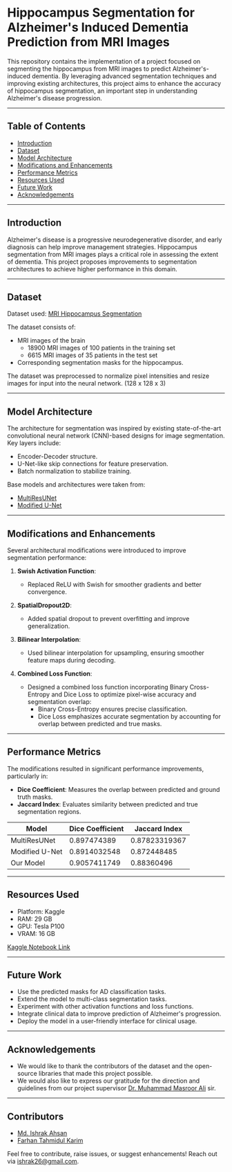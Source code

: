 # Hippocampus Segmentation for Alzheimer's Induced Dementia Prediction from MRI Images

This repository contains the implementation of a project focused on segmenting the hippocampus from MRI images to predict Alzheimer's-induced dementia. By leveraging advanced segmentation techniques and improving existing architectures, this project aims to enhance the accuracy of hippocampus segmentation, an important step in understanding Alzheimer's disease progression.

---

## Table of Contents
- [Introduction](#introduction)
- [Dataset](#dataset)
- [Model Architecture](#model-architecture)
- [Modifications and Enhancements](#modifications-and-enhancements)
- [Performance Metrics](#performance-metrics)
- [Resources Used](#resources-used)
- [Future Work](#future-work)
- [Acknowledgements](#acknowledgements)

---

## Introduction

Alzheimer's disease is a progressive neurodegenerative disorder, and early diagnosis can help improve management strategies. Hippocampus segmentation from MRI images plays a critical role in assessing the extent of dementia. This project proposes improvements to segmentation architectures to achieve higher performance in this domain.

---

## Dataset
Dataset used: [MRI Hippocampus Segmentation](https://www.kaggle.com/datasets/sabermalek/mrihs)

The dataset consists of:
- MRI images of the brain
  - 18900 MRI images of 100 patients in the training set
  - 6615 MRI images of 35 patients in the test set 
- Corresponding segmentation masks for the hippocampus.

The dataset was preprocessed to normalize pixel intensities and resize images for input into the neural network. (128 x 128 x 3)

---

## Model Architecture

The architecture for segmentation was inspired by existing state-of-the-art convolutional neural network (CNN)-based designs for image segmentation. Key layers include:
- Encoder-Decoder structure.
- U-Net-like skip connections for feature preservation.
- Batch normalization to stabilize training.

Base models and architectures were taken from:
- [MultiResUNet](https://doi.org/10.1016/j.neunet.2019.08.025)
- [Modified U-Net](https://pubmed.ncbi.nlm.nih.gov/35304675/)

---

## Modifications and Enhancements

Several architectural modifications were introduced to improve segmentation performance:

1. **Swish Activation Function**:
   - Replaced ReLU with Swish for smoother gradients and better convergence.

2. **SpatialDropout2D**:
   - Added spatial dropout to prevent overfitting and improve generalization.

3. **Bilinear Interpolation**:
   - Used bilinear interpolation for upsampling, ensuring smoother feature maps during decoding.

4. **Combined Loss Function**:
   - Designed a combined loss function incorporating Binary Cross-Entropy and Dice Loss to optimize pixel-wise accuracy and segmentation overlap:
     - Binary Cross-Entropy ensures precise classification.
     - Dice Loss emphasizes accurate segmentation by accounting for overlap between predicted and true masks.

---

## Performance Metrics

The modifications resulted in significant performance improvements, particularly in:

- **Dice Coefficient**: Measures the overlap between predicted and ground truth masks.
- **Jaccard Index**: Evaluates similarity between predicted and true segmentation regions.

|**Model**      |**Dice Coefficient**|**Jaccard Index**|
|---------------|--------------------|-----------------|
|MultiResUNet   |0.897474389         |0.87823319367    |
|Modified U-Net |0.8914032548        |0.872448485      |
|Our Model      |0.9057411749        |0.88360496       |

---

## Resources Used

- Platform: Kaggle
- RAM: 29 GB
- GPU: Tesla P100
- VRAM: 16 GB

[Kaggle Notebook Link](https://www.kaggle.com/code/ishrak26/cse472-ml-sessional-project) 

---

<!--
## Installation

1. Clone the repository:
   ```bash
   git clone https://github.com/ishrak26/CSE-472-Machine-Learning-Sessional-Project.git
   cd CSE-472-Machine-Learning-Sessional-Project
   ```

2. Install dependencies:
   ```bash
   pip install -r requirements.txt
   ```

3. Ensure the dataset is placed in the `data/` directory, with MRI images and segmentation masks organized appropriately.

---

## Usage

1. Train the model:
   ```bash
   python train.py
   ```

2. Evaluate the model:
   ```bash
   python evaluate.py
   ```

3. Visualize predictions:
   ```bash
   python visualize.py
   ```

---

## Results

Here are sample outputs from the modified model:

- Input MRI Image:
  ![Input MRI Image](path/to/input_image.png)

- Ground Truth Mask:
  ![Ground Truth Mask](path/to/ground_truth_mask.png)

- Predicted Mask:
  ![Predicted Mask](path/to/predicted_mask.png)

---
-->
## Future Work

- Use the predicted masks for AD classification tasks.
- Extend the model to multi-class segmentation tasks.
- Experiment with other activation functions and loss functions.
- Integrate clinical data to improve prediction of Alzheimer's progression.
- Deploy the model in a user-friendly interface for clinical usage.

---

## Acknowledgements

- We would like to thank the contributors of the dataset and the open-source libraries that made this project possible.
- We would also like to express our gratitude for the direction and guidelines from our project supervisor [Dr. Muhammad Masroor Ali](https://cse.buet.ac.bd/faculty/faculty_detail/mmasroorali) sir.

---

## Contributors

- [Md. Ishrak Ahsan](https://github.com/ishrak26)
- [Farhan Tahmidul Karim](https://github.com/farhanitrate35)

Feel free to contribute, raise issues, or suggest enhancements! Reach out via [ishrak26@gmail.com](mailto:ishrak26@gmail.com).

